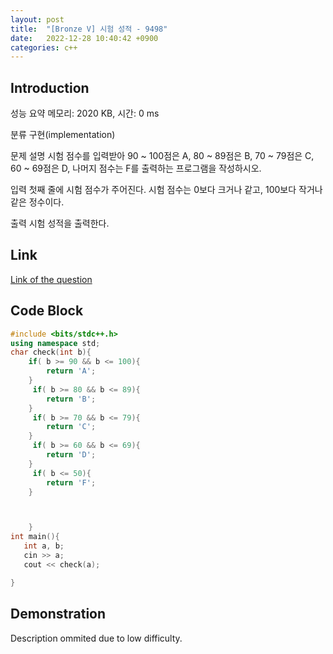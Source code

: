 ```yaml
---
layout: post
title:  "[Bronze V] 시험 성적 - 9498"
date:   2022-12-28 10:40:42 +0900
categories: c++
---
```


## Introduction

성능 요약
메모리: 2020 KB, 시간: 0 ms

분류
구현(implementation)

문제 설명
시험 점수를 입력받아 90 ~ 100점은 A, 80 ~ 89점은 B, 70 ~ 79점은 C, 60 ~ 69점은 D, 나머지 점수는 F를 출력하는 프로그램을 작성하시오.

입력
첫째 줄에 시험 점수가 주어진다. 시험 점수는 0보다 크거나 같고, 100보다 작거나 같은 정수이다.

출력
시험 성적을 출력한다.

## Link

[Link of the question](https://www.acmicpc.net/problem/20973)

## Code Block

```c++
#include <bits/stdc++.h>
using namespace std;
char check(int b){
    if( b >= 90 && b <= 100){
        return 'A';
    }
     if( b >= 80 && b <= 89){
        return 'B';
    }
     if( b >= 70 && b <= 79){
        return 'C';
    }
     if( b >= 60 && b <= 69){
        return 'D';
    }
     if( b <= 50){
        return 'F';
    }



    }
int main(){
   int a, b;
   cin >> a;
   cout << check(a);

}
```

## Demonstration

Description ommited due to low difficulty.

